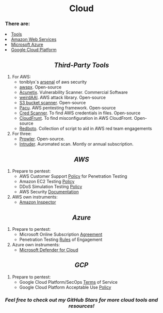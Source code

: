 <h1 align='center'>Cloud</h1>
<h3>There are:</h3>
  <li><a href='Tools'>Tools</a>
  <li><a href='AWS'>Amazon Web Services</a>
  <li><a href='Azure'>Microsoft Azure</a>
  <li><a href='GCP'>Google Cloud Platform</a>

<h2 align='center' id='Tools'><em>Third-Party Tools</em></h2>
<ol>
  <li>For AWS:
    <ul>
      <li>toniblyx`s <a href='https://github.com/toniblyx/my-arsenal-of-aws-security-tools#Offensive'>arsenal</a> of aws security
      <li><a href='https://github.com/WithSecureLabs/awspx'>awspx</a>. Open-source
      <li><a href='https://www.acunetix.com/'>Acunetix</a>. Vulnerability Scanner. Commercial Software
      <li><a href='https://github.com/carnal0wnage/weirdAAL'>weirdAAl</a>. AWS attack library. Open-source
      <li><a href='https://github.com/RhinoSecurityLabs/Security-Research/tree/master/tools/aws-pentest-tools/s3'>S3 bucket scanner</a>. Open-source
      <li><a href='https://github.com/RhinoSecurityLabs/pacu'>Pacu</a>. AWS pentesting framework. Open-source
      <li><a href='https://github.com/disruptops/cred_scanner'>Cred Scanner</a>. To find AWS credentials in files. Open-source
      <li><a href='https://github.com/MindPointGroup/cloudfrunt'>CloudFrunt</a>. To find misconfiguration in AWS CloudFront. Open-source
      <li><a href='https://github.com/ihamburglar/Redboto'>Redboto</a>. Collection of script to aid in AWS red team engagements
    </ul>
<!--  <li>For Azure:
    <ul>
      <li>
    </ul>
  <li>For GCP:
    <ul>
      <li>
    </ul>-->
  <li>For three:
    <ul>
      <li><a href='https://github.com/prowler-cloud/prowler'>Prowler</a>. Open-source.
      <li><a href='https://www.intruder.io/'>Intruder</a>. Auromated scan. Montly or annual subscription.
    </ul>
</ol>

<h2 align='center' id='AWS'><em>AWS</em></h2>
<ol>
  <li>Prepare to pentest:
  <ul>
    <li>AWS Customer Support <a href='https://aws.amazon.com/security/penetration-testing/'>Policy</a> for Penetration Testing
    <li>Amazon EC2 Testing <a href='https://aws.amazon.com/ec2/testing/'>Policy</a>
    <li>DDoS Simulation Testing <a href='https://aws.amazon.com/security/ddos-simulation-testing/'>Policy</a>
    <li>AWS Security <a href='https://docs.aws.amazon.com/security/'>Documentation</a>
  </ul>
  <li>AWS own instruments:
    <ul>
      <li><a href='https://aws.amazon.com/inspector/'>Amazon Inspector</a>
    </ul>
</ol>

<h2 align='center' id='Azure'><em>Azure</em></h2>
<ol>
  <li>Prepare to pentest:
  <ul>
    <li>Microsoft Online Subscription <a href='https://azure.microsoft.com/en-us/support/legal/subscription-agreement'>Agreement</a>
    <li>Penetration Testing <a href='https://www.microsoft.com/en-us/msrc/pentest-rules-of-engagement/'>Rules</a> of Engagement
  </ul>
    <li>Azure own instruments:
    <ul>
      <li><a href='https://www.microsoft.com/en-ca/security/business/cloud-security/microsoft-defender-cloud'>Microsoft Defender for Cloud</a>
    </ul>
</ol>

<h2 align='center' id='GCP'><em>GCP</em></h2>
<ol>
  <li>Prepare to pentest:
  <ul>
    <li>Google Cloud Platform/SecOps <a href='https://cloud.google.com/terms'>Terms</a> of Service
    <li>Google Cloud Platform Acceptable Use <a href='https://cloud.google.com/terms/aup?hl=ru'>Policy</a>
  </ul>
</ol>

<h3 align='center'><em>Feel free to check out my GitHub Stars for more cloud tools and resources!</em></h3>
